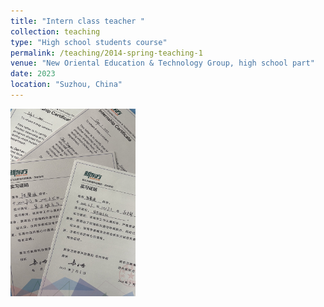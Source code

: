 ```yaml
---
title: "Intern class teacher "
collection: teaching
type: "High school students course"
permalink: /teaching/2014-spring-teaching-1
venue: "New Oriental Education & Technology Group, high school part"
date: 2023
location: "Suzhou, China"
---
```


<img src="../images/xdf.png" alt="Your Image" width="200" height="300">


